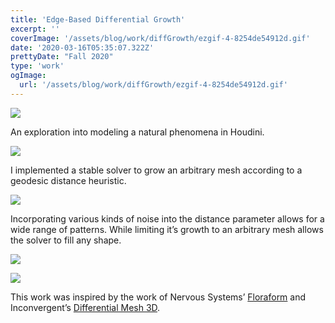 ```yaml
---
title: 'Edge-Based Differential Growth'
excerpt: ''
coverImage: '/assets/blog/work/diffGrowth/ezgif-4-8254de54912d.gif'
date: '2020-03-16T05:35:07.322Z'
prettyDate: "Fall 2020"
type: 'work'
ogImage:
  url: '/assets/blog/work/diffGrowth/ezgif-4-8254de54912d.gif'
---
```


![](/assets/blog/work/diffGrowth/bright.jpeg)

An exploration into modeling a natural phenomena in Houdini.

![](/assets/blog/work/diffGrowth/ezgif-4-9513c238dac6.gif)

I implemented a stable solver to grow an arbitrary mesh according to a geodesic distance heuristic.

![](/assets/blog/work/diffGrowth/noise3.png)

Incorporating various kinds of noise into the distance parameter allows for a wide range of patterns. While limiting it’s growth to an arbitrary mesh allows the solver to fill any shape.

![](/assets/blog/work/diffGrowth/bunFill.jpeg)

![](/assets/blog/work/diffGrowth/ezgif-4-96e8584e8ac1.gif)

This work was inspired by the work of Nervous Systems’ [Floraform](https://n-e-r-v-o-u-s.com/blog/?p=6721) and Inconvergent’s [Differential Mesh 3D](https://inconvergent.net/generative/differential-mesh-3d/).